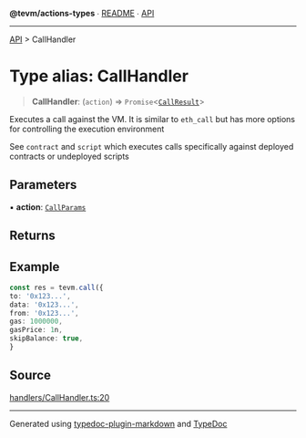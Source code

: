 **@tevm/actions-types** ∙ [README](../README.md) ∙ [API](../API.md)

***

[API](../API.md) > CallHandler

# Type alias: CallHandler

> **CallHandler**: (`action`) => `Promise`\<[`CallResult`](CallResult.md)\>

Executes a call against the VM. It is similar to `eth_call` but has more
options for controlling the execution environment

See `contract` and `script` which executes calls specifically against deployed contracts
or undeployed scripts

## Parameters

▪ **action**: [`CallParams`](CallParams.md)

## Returns

## Example

```ts
const res = tevm.call({
to: '0x123...',
data: '0x123...',
from: '0x123...',
gas: 1000000,
gasPrice: 1n,
skipBalance: true,
}
```

## Source

[handlers/CallHandler.ts:20](https://github.com/evmts/tevm-monorepo/blob/main/packages/actions-types/src/handlers/CallHandler.ts#L20)

***
Generated using [typedoc-plugin-markdown](https://www.npmjs.com/package/typedoc-plugin-markdown) and [TypeDoc](https://typedoc.org/)
